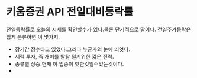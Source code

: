 # 키움증권 API 전일대비등락률

전일등락률로 오늘의 시세를 확인할수가 있다.물론 단기적으로 말이다. 전일주가등락은 쉽게 분류하면 이 몇가지.

* 장기간 잠수타고 있었다.그러다 누군가의 눈에 띄엿다.
* 세력 투자, 즉 개미를 탈탈 털기위한 짧은 전략.
* 종류별 상승.현재 이 업종이 핫한것일수있는것이다.
* 


